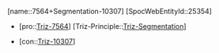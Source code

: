 ﻿---
type: TrizContradiction
aliases:
- 7564+Segmentation-10307
license: CC BY-SA 4.0
copyright: https://github.com/SpocWeb
IsDeleted: false
IsReadOnly: false
Confidential: public
tags: 
- Triz/Contradiction
---
[name::7564+Segmentation-10307]
[SpocWebEntityId::25354]
+ [pro::[Triz-7564](Triz-7564)]
[Triz-Principle::[Triz-Segmentation](tech/Triz/Principle/Triz-Segmentation.md)]
- [con::[Triz-10307](Triz-10307)]

